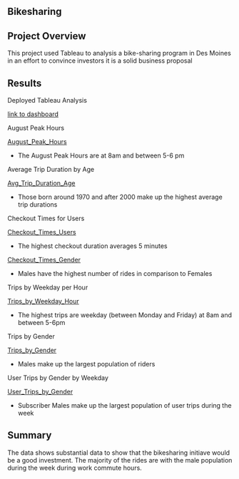 ## Bikesharing

## Project Overview
This project used Tableau to analysis a bike-sharing program in Des Moines in an effort to convince investors it is a solid business proposal

## Results

Deployed Tableau Analysis

[link to dashboard](https://public.tableau.com/app/profile/dolores3708/viz/Bikesharing_16387226161420/Story1?publish=yes)

August Peak Hours

[August_Peak_Hours](https://github.com/doloresbryant83/bikesharing/blob/main/August_Peak_Hours.png)

- The August Peak Hours are at 8am and between 5-6 pm

Average Trip Duration by Age

[Avg_Trip_Duration_Age](https://github.com/doloresbryant83/bikesharing/blob/main/Avg_Trip_Duration_Age.png)

- Those born around 1970 and after 2000 make up the highest average trip durations

Checkout Times for Users

[Checkout_Times_Users](https://github.com/doloresbryant83/bikesharing/blob/main/Checkout_Times_Users.png)

- The highest checkout duration averages 5 minutes

[Checkout_Times_Gender](https://github.com/doloresbryant83/bikesharing/blob/main/Trips_by_Gender.png)

- Males have the highest number of rides in comparison to Females

Trips by Weekday per Hour

[Trips_by_Weekday_Hour](https://github.com/doloresbryant83/bikesharing/blob/main/Trips_by_Weekday_Hour.png)

- The highest trips are weekday (between Monday and Friday) at 8am and between 5-6pm

Trips by Gender

[Trips_by_Gender](https://github.com/doloresbryant83/bikesharing/blob/main/Trips_by_Gender.png)

- Males make up the largest population of riders

User Trips by Gender by Weekday

[User_Trips_by_Gender](https://github.com/doloresbryant83/bikesharing/blob/main/User_Trips_by_Gender.png)

- Subscriber Males make up the largest population of user trips during the week

## Summary

The data shows substantial data to show that the bikesharing initiave would be a good investment.  The majority of the rides are with the male population during the week during work commute hours.
